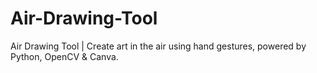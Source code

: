 # Air-Drawing-Tool
Air Drawing Tool | Create art in the air using hand gestures, powered by Python, OpenCV &amp; Canva.
